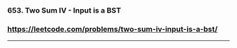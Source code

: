 ### 653. Two Sum IV - Input is a BST
### https://leetcode.com/problems/two-sum-iv-input-is-a-bst/
---
